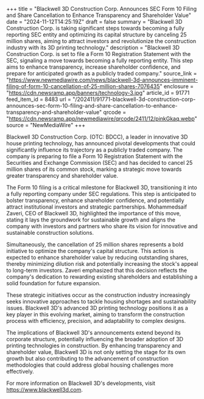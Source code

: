 +++
title = "Blackwell 3D Construction Corp. Announces SEC Form 10 Filing and Share Cancellation to Enhance Transparency and Shareholder Value"
date = "2024-11-12T14:25:19Z"
draft = false
summary = "Blackwell 3D Construction Corp. is taking significant steps towards becoming a fully reporting SEC entity and optimizing its capital structure by canceling 25 million shares, aiming to attract investors and revolutionize the construction industry with its 3D printing technology."
description = "Blackwell 3D Construction Corp. is set to file a Form 10 Registration Statement with the SEC, signaling a move towards becoming a fully reporting entity. This step aims to enhance transparency, increase shareholder confidence, and prepare for anticipated growth as a publicly traded company."
source_link = "https://www.newmediawire.com/news/blackwell-3d-announces-imminent-filing-of-form-10-cancellation-of-25-million-shares-7076435"
enclosure = "https://cdn.newsramp.app/banners/technology-3.jpg"
article_id = 91771
feed_item_id = 8483
url = "/202411/91771-blackwell-3d-construction-corp-announces-sec-form-10-filing-and-share-cancellation-to-enhance-transparency-and-shareholder-value"
qrcode = "https://cdn.newsramp.app/newmediawire/qrcode/2411/12/pinkGkaq.webp"
source = "NewMediaWire"
+++

<p>Blackwell 3D Construction Corp. (OTC: BDCC), a leader in innovative 3D house printing technology, has announced pivotal developments that could significantly influence its trajectory as a publicly traded company. The company is preparing to file a Form 10 Registration Statement with the Securities and Exchange Commission (SEC) and has decided to cancel 25 million shares of its common stock, marking a strategic move towards greater transparency and shareholder value.</p><p>The Form 10 filing is a critical milestone for Blackwell 3D, transitioning it into a fully reporting company under SEC regulations. This step is anticipated to bolster transparency, enhance shareholder confidence, and potentially attract institutional investors and strategic partnerships. Mohammedsaif Zaveri, CEO of Blackwell 3D, highlighted the importance of this move, stating it lays the groundwork for sustainable growth and aligns the company with investors and partners who share its vision for innovative and sustainable construction solutions.</p><p>Simultaneously, the cancellation of 25 million shares represents a bold initiative to optimize the company's capital structure. This action is expected to enhance shareholder value by reducing outstanding shares, thereby minimizing dilution risk and potentially increasing the stock's appeal to long-term investors. Zaveri emphasized that this decision reflects the company's dedication to rewarding existing shareholders and establishing a solid foundation for future expansion.</p><p>These strategic initiatives occur as the construction industry increasingly seeks innovative approaches to tackle housing shortages and sustainability issues. Blackwell 3D's advanced 3D printing technology positions it as a key player in this evolving market, aiming to transform the construction process with efficiency, precision, and adaptability to complex designs.</p><p>The implications of Blackwell 3D's announcements extend beyond its corporate structure, potentially influencing the broader adoption of 3D printing technologies in construction. By enhancing transparency and shareholder value, Blackwell 3D is not only setting the stage for its own growth but also contributing to the advancement of construction methodologies that could address global housing challenges more effectively.</p><p>For more information on Blackwell 3D's developments, visit <a href='https://www.blackwell3d.com' rel='nofollow' target='_blank'>https://www.blackwell3d.com</a>.</p>